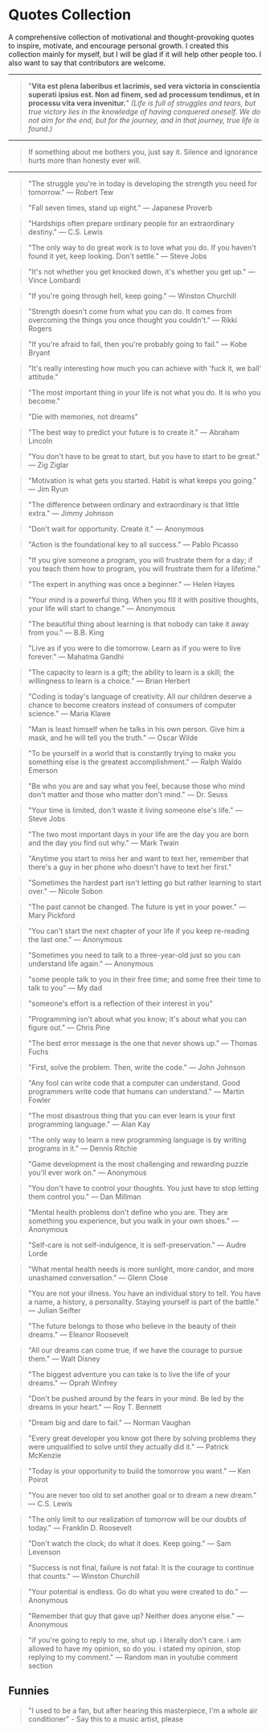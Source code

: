 # Quotes Collection
A comprehensive collection of motivational and thought-provoking quotes to inspire, motivate, and encourage personal growth. I created this collection mainly for myself, but I will be glad if it will help other people too. I also want to say that contributors are welcome.

---
> "**Vita est plena laboribus et lacrimis, sed vera victoria in conscientia superati ipsius est. Non ad finem, sed ad processum tendimus, et in processu vita vera invenitur.**"
> *(Life is full of struggles and tears, but true victory lies in the knowledge of having conquered oneself. We do not aim for the end, but for the journey, and in that journey, true life is found.)*
---
> If something about me bothers you, just say it. Silence and ignorance hurts more than honesty ever will.
---

> "The struggle you're in today is developing the strength you need for tomorrow." — Robert Tew

> "Fall seven times, stand up eight." — Japanese Proverb

> "Hardships often prepare ordinary people for an extraordinary destiny." — C.S. Lewis

> "The only way to do great work is to love what you do. If you haven't found it yet, keep looking. Don't settle." — Steve Jobs

> "It's not whether you get knocked down, it's whether you get up." — Vince Lombardi

> "If you're going through hell, keep going." — Winston Churchill

> "Strength doesn't come from what you can do. It comes from overcoming the things you once thought you couldn't." — Rikki Rogers

> "If you're afraid to fail, then you're probably going to fail." — Kobe Bryant

> "It's really interesting how much you can achieve with 'fuck it, we ball' attitude."

> "The most important thing in your life is not what you do. It is who you become."

> "Die with memories, not dreams"

> "The best way to predict your future is to create it." — Abraham Lincoln

> "You don't have to be great to start, but you have to start to be great." — Zig Ziglar

> "Motivation is what gets you started. Habit is what keeps you going." — Jim Ryun

> "The difference between ordinary and extraordinary is that little extra." — Jimmy Johnson

> "Don't wait for opportunity. Create it." — Anonymous

> "Action is the foundational key to all success." — Pablo Picasso

> "If you give someone a program, you will frustrate them for a day; if you teach them how to program, you will frustrate them for a lifetime."

> "The expert in anything was once a beginner." — Helen Hayes

> "Your mind is a powerful thing. When you fill it with positive thoughts, your life will start to change." — Anonymous

> "The beautiful thing about learning is that nobody can take it away from you." — B.B. King

> "Live as if you were to die tomorrow. Learn as if you were to live forever." — Mahatma Gandhi

> "The capacity to learn is a gift; the ability to learn is a skill; the willingness to learn is a choice." — Brian Herbert

> "Coding is today's language of creativity. All our children deserve a chance to become creators instead of consumers of computer science." — Maria Klawe

> "Man is least himself when he talks in his own person. Give him a mask, and he will tell you the truth." — Oscar Wilde

> "To be yourself in a world that is constantly trying to make you something else is the greatest accomplishment." — Ralph Waldo Emerson

> "Be who you are and say what you feel, because those who mind don't matter and those who matter don't mind." — Dr. Seuss

> "Your time is limited, don't waste it living someone else's life." — Steve Jobs

> "The two most important days in your life are the day you are born and the day you find out why." — Mark Twain

> "Anytime you start to miss her and want to text her, remember that there's a guy in her phone who doesn't have to text her first."

> "Sometimes the hardest part isn't letting go but rather learning to start over." — Nicole Sobon

> "The past cannot be changed. The future is yet in your power." — Mary Pickford

> "You can't start the next chapter of your life if you keep re-reading the last one." — Anonymous

> "Sometimes you need to talk to a three-year-old just so you can understand life again." — Anonymous

> "some people talk to you in their free time; and some free their time to talk to you" — My dad

> "someone's effort is a reflection of their interest in you"

> "Programming isn't about what you know; it's about what you can figure out." — Chris Pine

> "The best error message is the one that never shows up." — Thomas Fuchs

> "First, solve the problem. Then, write the code." — John Johnson

> "Any fool can write code that a computer can understand. Good programmers write code that humans can understand." — Martin Fowler

> "The most disastrous thing that you can ever learn is your first programming language." — Alan Kay

> "The only way to learn a new programming language is by writing programs in it." — Dennis Ritchie

> "Game development is the most challenging and rewarding puzzle you'll ever work on." — Anonymous

> "You don't have to control your thoughts. You just have to stop letting them control you." — Dan Millman

> "Mental health problems don't define who you are. They are something you experience, but you walk in your own shoes." — Anonymous

> "Self-care is not self-indulgence, it is self-preservation." — Audre Lorde

> "What mental health needs is more sunlight, more candor, and more unashamed conversation." — Glenn Close

> "You are not your illness. You have an individual story to tell. You have a name, a history, a personality. Staying yourself is part of the battle." — Julian Seifter

> "The future belongs to those who believe in the beauty of their dreams." — Eleanor Roosevelt

> "All our dreams can come true, if we have the courage to pursue them." — Walt Disney

> "The biggest adventure you can take is to live the life of your dreams." — Oprah Winfrey

> "Don't be pushed around by the fears in your mind. Be led by the dreams in your heart." — Roy T. Bennett

> "Dream big and dare to fail." — Norman Vaughan

> "Every great developer you know got there by solving problems they were unqualified to solve until they actually did it." — Patrick McKenzie

> "Today is your opportunity to build the tomorrow you want." — Ken Poirot

> "You are never too old to set another goal or to dream a new dream." — C.S. Lewis

> "The only limit to our realization of tomorrow will be our doubts of today." — Franklin D. Roosevelt

> "Don't watch the clock; do what it does. Keep going." — Sam Levenson

> "Success is not final, failure is not fatal: It is the courage to continue that counts." — Winston Churchill

> "Your potential is endless. Go do what you were created to do." — Anonymous

> "Remember that guy that gave up? Neither does anyone else." — Anonymous

> "if you're going to reply to me, shut up. i literally don't care. i am allowed to have my opinion, so do you. i stated my opinion, stop replying to my comment." — Random man in youtube comment section

## Funnies

> "I used to be a fan, but after hearing this masterpiece, I'm a whole air conditioner" - Say this to a music artist, please
